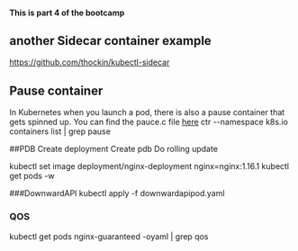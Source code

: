 #### This is part 4 of the bootcamp

## another Sidecar container example 
https://github.com/thockin/kubectl-sidecar

## Pause container 
In Kubernetes when you launch a pod, there is also a pause container that gets spinned up. You can find the pauce.c file [here]()
ctr --namespace k8s.io containers list | grep pause


##PDB
Create deployment
Create pdb
Do rolling update

kubectl set image deployment/nginx-deployment nginx=nginx:1.16.1
kubectl get pods -w

###DownwardAPI
kubectl apply -f downwardapipod.yaml


### QOS 
kubectl get pods nginx-guaranteed -oyaml | grep qos

